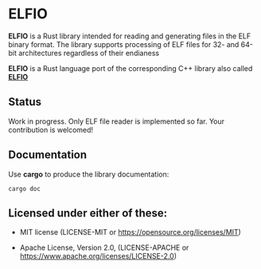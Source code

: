 # ELFIO

**ELFIO** is a Rust library intended for reading and generating
files in the ELF binary format. The library supports processing
of ELF files for 32- and 64-bit architectures regardless of their
endianess

**ELFIO** is a Rust language port of the corresponding C++ library also
called [**ELFIO**](https://github.com/serge1/ELFIO)

## Status

Work in progress. Only ELF file reader is implemented so far.
Your contribution is welcomed!

## Documentation

Use **cargo** to produce the library documentation:

    cargo doc

## Licensed under either of these:

- MIT license (LICENSE-MIT or https://opensource.org/licenses/MIT)

- Apache License, Version 2.0, (LICENSE-APACHE or https://www.apache.org/licenses/LICENSE-2.0)
